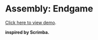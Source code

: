 # Assembly: Endgame
[Click here to view demo](https://ahmed-abbe.github.io/Assembly-Endgame/).

**inspired by Scrimba.**
